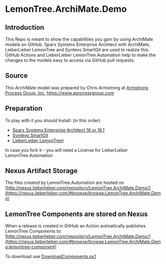 # LemonTree.ArchiMate.Demo

## Introduction
This Repo is meant to show the capabilities you gain by using ArchiMate models on GitHub.
Sparx Systems Enterprise Architect with ArchiMate, LieberLieber LemonTree and Syntevo SmartGit are used to realize this.
GitHub Actions and LieberLieber LemonTree.Automation help to make the changes to the models easy to access via GitHub pull requests.

## Source 
This ArchiMate model was prepared by Chris Armstrong at [Armstrong Process Group, Inc.](https://www.aprocessgroup.com) https://www.aprocessgroup.com

## Preparation
To play with it you should Install: (in this order)

* [Sparx Systems Enterprise Architect 16 or 16.1](https://sparxsystems.com/)
* [Syntevo SmartGit](https://www.syntevo.com/smartgit/)
* [LieberLieber LemonTree](https://www.lieberlieber.com/lemontree/en/))

In case you fork it - you will need a License for LieberLieber LemonTree.Automation

## Nexus Artifact Storage
The files created by LemonTree.Automation are hosted on [http://nexus.lieberlieber.com/repository/LemonTree.ArchiMate.Demo/](https://nexus.lieberlieber.com/#browse/browse:LemonTree.ArchiMate.Demo)

## LemonTree Components are stored on Nexus
When a release is created in GitHub an Action autmatically publishes LemonTree Components to: 
[http://nexus.lieberlieber.com/repository/LemonTree.ArchiMate.Demo/](https://nexus.lieberlieber.com/#browse/browse:LemonTree.ArchiMate.Demo:lemontree-component)

To download use [DownloadComponents.ps1](https://github.com/LieberLieber/LemonTree.ArchiMate.Demo/blob/main/DownloadComponents.ps1)
 